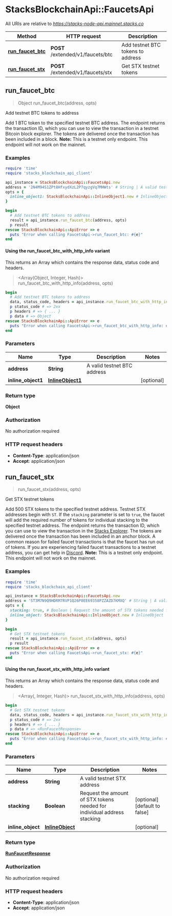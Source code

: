 # StacksBlockchainApi::FaucetsApi

All URIs are relative to *https://stacks-node-api.mainnet.stacks.co*

| Method | HTTP request | Description |
| ------ | ------------ | ----------- |
| [**run_faucet_btc**](FaucetsApi.md#run_faucet_btc) | **POST** /extended/v1/faucets/btc | Add testnet BTC tokens to address |
| [**run_faucet_stx**](FaucetsApi.md#run_faucet_stx) | **POST** /extended/v1/faucets/stx | Get STX testnet tokens |


## run_faucet_btc

> Object run_faucet_btc(address, opts)

Add testnet BTC tokens to address

Add 1 BTC token to the specified testnet BTC address.  The endpoint returns the transaction ID, which you can use to view the transaction in a testnet Bitcoin block explorer. The tokens are delivered once the transaction has been included in a block.  **Note:** This is a testnet only endpoint. This endpoint will not work on the mainnet. 

### Examples

```ruby
require 'time'
require 'stacks_blockchain_api_client'

api_instance = StacksBlockchainApi::FaucetsApi.new
address = '2N4M94S1ZPt8HfxydXzL2P7qyzgVq7MHWts' # String | A valid testnet BTC address
opts = {
  inline_object1: StacksBlockchainApi::InlineObject1.new # InlineObject1 | 
}

begin
  # Add testnet BTC tokens to address
  result = api_instance.run_faucet_btc(address, opts)
  p result
rescue StacksBlockchainApi::ApiError => e
  puts "Error when calling FaucetsApi->run_faucet_btc: #{e}"
end
```

#### Using the run_faucet_btc_with_http_info variant

This returns an Array which contains the response data, status code and headers.

> <Array(Object, Integer, Hash)> run_faucet_btc_with_http_info(address, opts)

```ruby
begin
  # Add testnet BTC tokens to address
  data, status_code, headers = api_instance.run_faucet_btc_with_http_info(address, opts)
  p status_code # => 2xx
  p headers # => { ... }
  p data # => Object
rescue StacksBlockchainApi::ApiError => e
  puts "Error when calling FaucetsApi->run_faucet_btc_with_http_info: #{e}"
end
```

### Parameters

| Name | Type | Description | Notes |
| ---- | ---- | ----------- | ----- |
| **address** | **String** | A valid testnet BTC address |  |
| **inline_object1** | [**InlineObject1**](InlineObject1.md) |  | [optional] |

### Return type

**Object**

### Authorization

No authorization required

### HTTP request headers

- **Content-Type**: application/json
- **Accept**: application/json


## run_faucet_stx

> <RunFaucetResponse> run_faucet_stx(address, opts)

Get STX testnet tokens

Add 500 STX tokens to the specified testnet address. Testnet STX addresses begin with `ST`. If the `stacking` parameter is set to `true`, the faucet will add the required number of tokens for individual stacking to the specified testnet address.  The endpoint returns the transaction ID, which you can use to view the transaction in the [Stacks Explorer](https://explorer.stacks.co/?chain=testnet). The tokens are delivered once the transaction has been included in an anchor block.  A common reason for failed faucet transactions is that the faucet has run out of tokens. If you are experiencing failed faucet transactions to a testnet address, you can get help in [Discord](https://stacks.chat).  **Note:** This is a testnet only endpoint. This endpoint will not work on the mainnet. 

### Examples

```ruby
require 'time'
require 'stacks_blockchain_api_client'

api_instance = StacksBlockchainApi::FaucetsApi.new
address = 'ST3M7N9Q9HDRM7RVP1Q26P0EE69358PZZAZD7KMXQ' # String | A valid testnet STX address
opts = {
  stacking: true, # Boolean | Request the amount of STX tokens needed for individual address stacking
  inline_object: StacksBlockchainApi::InlineObject.new # InlineObject | 
}

begin
  # Get STX testnet tokens
  result = api_instance.run_faucet_stx(address, opts)
  p result
rescue StacksBlockchainApi::ApiError => e
  puts "Error when calling FaucetsApi->run_faucet_stx: #{e}"
end
```

#### Using the run_faucet_stx_with_http_info variant

This returns an Array which contains the response data, status code and headers.

> <Array(<RunFaucetResponse>, Integer, Hash)> run_faucet_stx_with_http_info(address, opts)

```ruby
begin
  # Get STX testnet tokens
  data, status_code, headers = api_instance.run_faucet_stx_with_http_info(address, opts)
  p status_code # => 2xx
  p headers # => { ... }
  p data # => <RunFaucetResponse>
rescue StacksBlockchainApi::ApiError => e
  puts "Error when calling FaucetsApi->run_faucet_stx_with_http_info: #{e}"
end
```

### Parameters

| Name | Type | Description | Notes |
| ---- | ---- | ----------- | ----- |
| **address** | **String** | A valid testnet STX address |  |
| **stacking** | **Boolean** | Request the amount of STX tokens needed for individual address stacking | [optional][default to false] |
| **inline_object** | [**InlineObject**](InlineObject.md) |  | [optional] |

### Return type

[**RunFaucetResponse**](RunFaucetResponse.md)

### Authorization

No authorization required

### HTTP request headers

- **Content-Type**: application/json
- **Accept**: application/json

